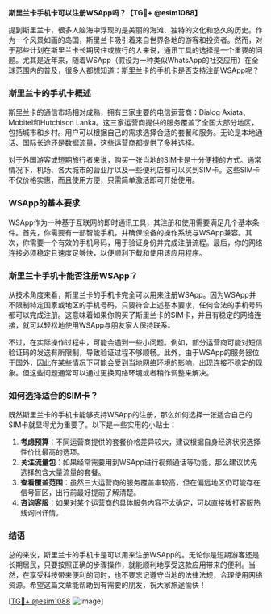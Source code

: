 **斯里兰卡手机卡可以注册WSApp吗？【TG💪+ @esim1088】**

提到斯里兰卡，很多人脑海中浮现的是美丽的海滩、独特的文化和悠久的历史。作为一个风景如画的岛国，斯里兰卡吸引着来自世界各地的游客和投资者。然而，对于那些计划在斯里兰卡长期居住或旅行的人来说，通讯工具的选择是一个重要的问题。尤其是近年来，随着WSApp（假设为一种类似WhatsApp的社交应用）在全球范围内的普及，很多人都想知道：斯里兰卡的手机卡是否支持注册WSApp呢？

### 斯里兰卡的手机卡概述

斯里兰卡的通信市场相对成熟，拥有三家主要的电信运营商：Dialog Axiata、Mobitel和Hutchison Lanka。这三家运营商提供的服务覆盖了全国大部分地区，包括城市和乡村。用户可以根据自己的需求选择合适的套餐和服务。无论是本地通话、国际长途还是数据流量，这些运营商都提供了多种选择。

对于外国游客或短期旅行者来说，购买一张当地的SIM卡是十分便捷的方式。通常情况下，机场、各大城市的营业厅以及一些便利店都可以买到SIM卡。这些SIM卡不仅价格实惠，而且使用方便，只需简单激活即可开始使用。

### WSApp的基本要求

WSApp作为一种基于互联网的即时通讯工具，其注册和使用需要满足几个基本条件。首先，你需要有一部智能手机，并确保设备的操作系统与WSApp兼容。其次，你需要一个有效的手机号码，用于验证身份并完成注册流程。最后，你的网络连接必须稳定且速度足够快，以便顺利下载和使用该应用程序。

### 斯里兰卡手机卡能否注册WSApp？

从技术角度来看，斯里兰卡的手机卡完全可以用来注册WSApp。因为WSApp并不限制特定国家或地区的手机号码，只要符合上述基本要求，任何合法的手机号码都可以完成注册。这意味着如果你购买了斯里兰卡的SIM卡，并且有稳定的网络连接，就可以轻松地使用WSApp与朋友家人保持联系。

不过，在实际操作过程中，可能会遇到一些小问题。例如，部分运营商可能对短信验证码的发送有所限制，导致验证过程不够顺畅。此外，由于WSApp的服务器位于国外，因此在某些情况下可能会受到当地网络环境的影响，出现连接不稳定的现象。但这些问题通常可以通过更换网络环境或者稍作调整来解决。

### 如何选择适合的SIM卡？

既然斯里兰卡的手机卡能够支持WSApp的注册，那么如何选择一张适合自己的SIM卡就显得尤为重要了。以下是一些实用的小贴士：

1. **考虑预算**：不同运营商提供的套餐价格差异较大，建议根据自身经济状况选择性价比最高的选项。
2. **关注流量包**：如果经常需要用到WSApp进行视频通话等功能，那么建议优先选择包含大量流量的套餐。
3. **查看覆盖范围**：虽然三大运营商的服务覆盖率较高，但在偏远地区仍可能存在信号盲区，出行前最好提前了解清楚。
4. **咨询客服**：如果对某个运营商的具体服务内容不太确定，可以直接拨打客服热线询问详情。

### 结语

总的来说，斯里兰卡的手机卡是可以用来注册WSApp的。无论你是短期游客还是长期居民，只要按照正确的步骤操作，就能顺利地享受这款应用带来的便利。当然，在享受科技带来便利的同时，也不要忘记遵守当地的法律法规，合理使用网络资源。希望这篇文章能帮助到有需要的朋友，祝大家旅途愉快！

[[TG💪+ @esim1088](https://t.me/s/esim1088) ![Image](https://i.postimg.cc/4NQfJmqS/Snipaste-2025-05-13-00-14-12.png)]